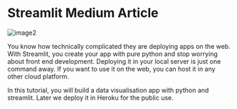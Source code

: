 # Streamlit Medium Article

![image2](https://cdn-images-1.medium.com/max/1320/1*ne2ghXKMRwg2_g9kQbzutQ.png)

You know how technically complicated they are deploying apps on the web. With Streamlit, you create your app with pure python and stop worrying about front end development. Deploying it in your local server is just one command away. If you want to use it on the web, you can host it in any other cloud platform.

In this tutorial, you will build a data visualisation app with python and streamlit. Later we deploy it in Heroku for the public use.
